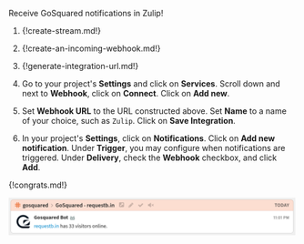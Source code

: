 Receive GoSquared notifications in Zulip!

1. {!create-stream.md!}

1. {!create-an-incoming-webhook.md!}

1. {!generate-integration-url.md!}

1. Go to your project's **Settings** and click on **Services**.
   Scroll down and next to **Webhook**, click on **Connect**. Click
   on **Add new**.

1. Set **Webhook URL** to the URL constructed above. Set **Name** to
   a name of your choice, such as `Zulip`. Click on **Save Integration**.

1. In your project's **Settings**, click on **Notifications**. Click on
   **Add new notification**. Under **Trigger**, you may configure when
   notifications are triggered. Under **Delivery**, check the **Webhook**
   checkbox, and click **Add**.

{!congrats.md!}

![](/static/images/integrations/gosquared/000.png)
